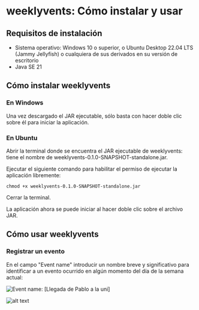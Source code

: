 # weeklyvents: Cómo instalar y usar
## Requisitos de instalación
- Sistema operativo: Windows 10 o superior, o Ubuntu Desktop 22.04 LTS (Jammy Jellyfish) o cualquiera de sus derivados en su versión de escritorio
- Java SE 21

## Cómo instalar weeklyvents
### En Windows
Una vez descargado el JAR ejecutable, sólo basta con hacer doble clic sobre él para iniciar la aplicación.
### En Ubuntu
Abrir la terminal donde se encuentra el JAR ejecutable de weeklyvents: tiene el nombre de weeklyvents-0.1.0-SNAPSHOT-standalone.jar.

Ejecutar el siguiente comando para habilitar el permiso de ejecutar la aplicación libremente:

    chmod +x weeklyvents-0.1.0-SNAPSHOT-standalone.jar
    
Cerrar la terminal.

La aplicación ahora se puede iniciar al hacer doble clic sobre el archivo JAR.

## Cómo usar weeklyvents
### Registrar un evento
En el campo "Event name" introducir un nombre breve y significativo para identificar a un evento ocurrido en algún momento del día de la semana actual:

![Event name: \[Llegada de Pablo a la uni\]](https://github.com/AlexisC183/weeklyvents/README%20resources/event-name.pngx)




![alt text](http://url/to/img.png)